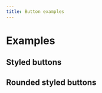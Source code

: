 ```yaml
---
title: Button examples
---
```


# Examples

## Styled buttons

<PreviewPlayground :html="() => import('./stories/styled/app.twig')" />

## Rounded styled buttons

<PreviewPlayground :html="() => import('./stories/styled-rounded/app.twig')" />
